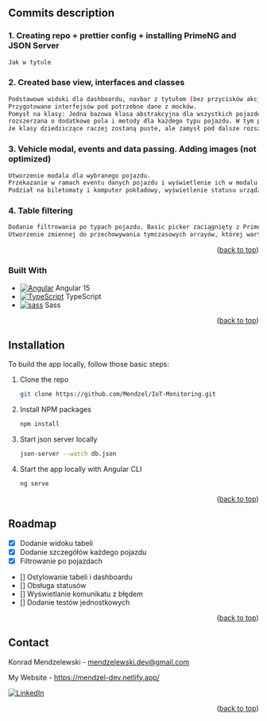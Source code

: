 <a name="readme-top"></a>

<!-- ABOUT THE PROJECT -->

## Commits description

### 1. Creating repo + prettier config + installing PrimeNG and JSON Server

```sh
Jak w tytule
```

### 2. Created base view, interfaces and classes

```sh
Podstawowe widoki dla dashboardu, navbar z tytułem (bez przycisków akcji).
Przygotowane interfejsów pod potrzebne dane z mocków.
Pomysł na klasy: Jedna bazowa klasa abstrakcyjna dla wszystkich pojazdów,
rozszerzana o dodatkowe pola i metody dla każdego typu pojazdu. W tym przypadku funkcjonalność na tyle okrojona,
że klasy dziedziczące raczej zostaną puste, ale zamysł pod dalsze rozszerzanie funkcjonalności.
```

### 3. Vehicle modal, events and data passing. Adding images (not optimized)

```sh
Utworzenie modala dla wybranego pojazdu.
Przekazanie w ramach eventu danych pojazdu i wyświetlenie ich w modalu.
Podział na biletomaty i komputer pokładowy, wyświetlenie statusu urządzeń.
```

### 4. Table filtering

```sh
Dodanie filtrowania po typach pojazdu. Basic picker zaciągnięty z PrimeNG odpalający event gdy value pickera się zmienia.
Utworzenie zmiennej do przechowywania tymczasowych arrayów, której wartość jest nadpisywana w przypadku filtrowania.
```

<p align="right">(<a href="#readme-top">back to top</a>)</p>

### Built With

- [![Angular][angular.io]][angular-url] Angular 15
- [![TypeScript][typescript.ts]][typescript-url] TypeScript
- [![sass][scss]][scss-url] Sass

<p align="right">(<a href="#readme-top">back to top</a>)</p>

<!-- GETTING STARTED -->

## Installation

To build the app locally, follow those basic steps:

1. Clone the repo
   ```sh
   git clone https://github.com/Mendzel/IoT-Monitoring.git
   ```
2. Install NPM packages
   ```sh
   npm install
   ```
3. Start json server locally
   ```sh
   json-server --watch db.json
   ```
4. Start the app locally with Angular CLI
   ```sh
   ng serve
   ```

<p align="right">(<a href="#readme-top">back to top</a>)</p>

<!-- USAGE EXAMPLES -->
<!-- ## Usage

Use this space to show useful examples of how a project can be used. Additional screenshots, code examples and demos work well in this space. You may also link to more resources.

<p align="right">(<a href="#readme-top">back to top</a>)</p> -->

<!-- ROADMAP -->

## Roadmap

- [x] Dodanie widoku tabeli
- [x] Dodanie szczegółów każdego pojazdu
- [x] Filtrowanie po pojazdach
- [] Ostylowanie tabeli i dashboardu
- [] Obsługa statusów
- [] Wyświetlanie komunikatu z błędem
- [] Dodanie testów jednostkowych

<p align="right">(<a href="#readme-top">back to top</a>)</p>

<!-- CONTACT -->

## Contact

Konrad Mendzelewski - mendzelewski.dev@gmail.com

My Website - https://mendzel-dev.netlify.app/

[![LinkedIn][linkedin-shield]][linkedin-url]

<p align="right">(<a href="#readme-top">back to top</a>)</p>

<!-- MARKDOWN LINKS & IMAGES -->
<!-- https://www.markdownguide.org/basic-syntax/#reference-style-links -->

[linkedin-shield]: https://img.shields.io/badge/-LinkedIn-black.svg?style=for-the-badge&logo=linkedin&colorB=555
[linkedin-url]: https://www.linkedin.com/in/konrad-mendzelewski/?locale=en_US
[product-screenshot]: images/screenshot.png
[vue.js]: https://i.imgur.com/otanP6d.png
[vue-url]: https://vuejs.org/
[angular.io]: https://i.imgur.com/3LO4PVr.png
[angular-url]: https://angular.io/
[scss]: https://i.imgur.com/AwvjUa0.png
[scss-url]: https://sass-lang.com/
[nuxt3]: https://i.imgur.com/7qZ2BFj.png
[nuxt-url]: https://nuxt.com/
[typescript.ts]: https://i.imgur.com/PrRfUNV.png
[typescript-url]: https://www.typescriptlang.org/
[angular-material]: https://i.imgur.com/uYZWqzq.png
[angular-material-url]: https://material.angular.io/
[javascript]: https://i.imgur.com/Sfy6vqJ.png
[javascript-url]: https://www.javascript.com/
[pinia]: https://i.imgur.com/ZuriW2R.png
[pinia-url]: https://pinia.vuejs.org/
[prime-vue]: https://i.imgur.com/RGz7zpH.png
[prime-vue-url]: https://www.primefaces.org/primevue/
